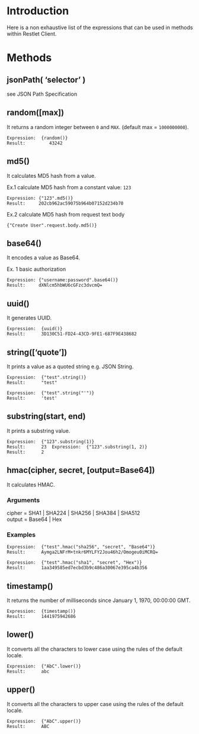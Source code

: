 # Introduction

Here is a non exhaustive list of the expressions that can be used in methods within Restlet Client.

# Methods

## jsonPath( ‘selector’ )

see JSON Path Specification

## random([max])

It returns a random integer between ```0``` and ```MAX```. (default max = ```1000000000```).

<pre class="language-none"><code class="language-none">Expression:  {random()}
Result:         43242
</code></pre>

## md5()

It calculates MD5 hash from a value.

Ex.1 calculate MD5 hash from a constant value: ```123```

<pre class="language-none"><code class="language-none">Expression: {"123".md5()}
Result:     202cb962ac59075b964b07152d234b70
</code></pre>

Ex.2 calculate MD5 hash from request text body

<pre class="language-javascript"><code class="language-javascript">{"Create User".request.body.md5()}
</code></pre>

## base64()

It encodes a value as Base64.

Ex. 1 basic authorization

<pre class="language-none"><code class="language-none">Expression: {"username:password".base64()}
Result:     dXNlcm5hbWU6cGFzc3dvcmQ=
</code></pre>

## uuid()

It generates UUID.

<pre class="language-none"><code class="language-none">Expression:  {uuid()}
Result:      3D130C51-FD24-43CD-9FE1-687F9E438682
</code></pre>

## string([‘quote’])

It prints a value as a quoted string e.g. JSON String.

<pre class="language-none"><code class="language-none">Expression:  {"test".string()}
Result:      "test"  

Expression:  {"test".string("'")}
Result:      'test'
</code></pre>

## substring(start, end)

It prints a substring value.

<pre class="language-none"><code class="language-none">Expression:  {"123".substring(1)}
Result:      23  Expression:  {"123".substring(1, 2)}
Result:      2
</code></pre>

## hmac(cipher, secret, [output=Base64])

It calculates HMAC.

### Arguments

cipher = SHA1 | SHA224 | SHA256 | SHA384 | SHA512  
output = Base64 | Hex

### Examples

<pre class="language-none"><code class="language-none">Expression:  {"test".hmac("sha256", "secret", "Base64")}
Result:      Aymga2LNFrM+tnkr6MYLFY2Jou46h2/Omogeu0iMCRQ=
</code></pre>

<pre class="language-none"><code class="language-none">Expression:  {"test".hmac("sha1", "secret", "Hex")}
Result:      1aa349585ed7ecbd3b9c486a30067e395ca4b356
</code></pre>

## timestamp()

It returns the number of milliseconds since January 1, 1970, 00:00:00 GMT.

<pre class="language-none"><code class="language-none">Expression:  {timestamp()}
Result:      1441975942686
</code></pre>

## lower()

It converts all the characters to lower case using the rules of the default locale.

<pre class="language-none"><code class="language-none">Expression:  {"AbC".lower()}
Result:      abc
</code></pre>

## upper()

It converts all the characters to upper case using the rules of the default locale.

<pre class="language-none"><code class="language-none">Expression:  {"AbC".upper()}
Result:      ABC
</code></pre>
